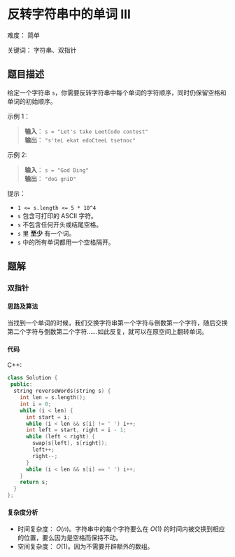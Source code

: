 # 反转字符串中的单词 III

难度： 简单

关键词： 字符串、双指针

## 题目描述

给定一个字符串 `s`，你需要反转字符串中每个单词的字符顺序，同时仍保留空格和单词的初始顺序。

示例 1：

>**输入**： `s = "Let's take LeetCode contest"` <br>
**输出**： `"s'teL ekat edoCteeL tsetnoc"`

示例 2:

>**输入**： `s = "God Ding"` <br>
**输出**： `"doG gniD"`

提示：

* `1 <= s.length <= 5 * 10^4`
* `s` 包含可打印的 ASCII 字符。
* `s` 不包含任何开头或结尾空格。
* `s` 里 **至少** 有一个词。
* `s` 中的所有单词都用一个空格隔开。

## 题解

### 双指针

#### 思路及算法

当找到一个单词的时候，我们交换字符串第一个字符与倒数第一个字符，随后交换第二个字符与倒数第二个字符……如此反复，就可以在原空间上翻转单词。

#### 代码

C++:
```cpp
class Solution {
 public:
  string reverseWords(string s) {
    int len = s.length();
    int i = 0;
    while (i < len) {
      int start = i;
      while (i < len && s[i] != ' ') i++;
      int left = start, right = i - 1;
      while (left < right) {
        swap(s[left], s[right]);
        left++;
        right--;
      }
      while (i < len && s[i] == ' ') i++;
    }
    return s;
  }
};
```

#### 复杂度分析

* 时间复杂度： $O(n)$。字符串中的每个字符要么在 $O(1)$ 的时间内被交换到相应的位置，要么因为是空格而保持不动。
* 空间复杂度： $O(1)$。因为不需要开辟额外的数组。